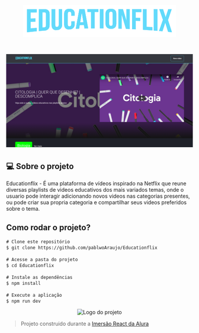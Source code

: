 <h1 align="center" >
    <img alt="Logo EducationFlix" src="./src/assets/img/Logo.png" />
</h1>

<h1 align="center">
    <img alt="Home Page" src="./src/assets/img/home.png" />
</h1>

## 💻 Sobre o projeto

Educationflix - É uma plataforma de vídeos inspirado na Netflix que reune diversas playlists de videos educativos dos mais variados temas, onde o usuario pode interagir adicionando novos videos nas categorias presentes, ou pode criar sua propria categoria e compartilhar seus videos preferidos sobre o tema.

## Como rodar o projeto?

```
# Clone este repositório
$ git clone https://github.com/pablwoAraujo/Educationflix

# Acesse a pasta do projeto
$ cd Educationflix

# Instale as dependências
$ npm install

# Execute a aplicação 
$ npm run dev
```

<p align="center">
  <img alt="Logo do projeto" width="150px" src="https://www.alura.com.br/assets/img/imersoes/react/imersao-react-logo.1594044142.svg" />
</p>

> Projeto construido durante a [Imersão React da Alura](https://www.alura.com.br/imersao-react/)
